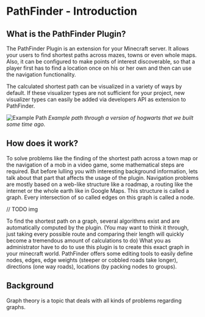 <script>
import path_example from '../images/path_example.png'
</script>

# PathFinder - Introduction

## What is the PathFinder Plugin?

The PathFinder Plugin is an extension for your Minecraft server. It allows your users to find shortest paths across mazes, towns or even whole maps. Also, it can be configured to make points of interest discoverable, so that a player first has to find a location once on his or her own and then can use the navigation functionality.

The calculated shortest path can be visualized in a variety of ways by default. If these visualizer types are not sufficient for your project, new visualizer types can easily be added via developers API as extension to PathFinder.

![Example Path]({path_example})
*Example path through a version of hogwarts that we built some time ago.*

## How does it work?

To solve problems like the finding of the shortest path across a town map or the navigation of a mob in a video game, some mathematical steps are required. But before lulling you with interesting background information, lets talk about that part that affects the usage of the plugin.
Navigation problems are mostly based on a web-like structure like a roadmap, a routing like the internet or the whole earth like in Google Maps.
This structure is called a graph. Every intersection of so called edges on this graph is called a node.

// TODO img

To find the shortest path on a graph, several algorithms exist and are automatically computed by the plugin.
(You may want to think it through, just taking every possible route and comparing their length will quickly become a tremendous amount of calculations to do)
What you as administrator have to do to use this plugin is to create this exact graph in your minecraft world.
PathFinder offers some editing tools to easily define nodes, edges, edge weights (steeper or cobbled roads take longer), directions (one way roads), locations (by packing nodes to groups).

## Background

Graph theory is a topic that deals with all kinds of problems regarding graphs.
